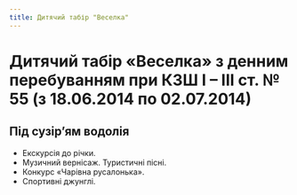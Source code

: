 ```yaml
---
title: Дитячий табір "Веселка"
---
```


# Дитячий табір «Веселка» з денним перебуванням при КЗШ І – ІІІ ст. № 55 (з 18.06.2014 по 02.07.2014)

## Під сузір’ям водолія

- Екскурсія до річки.
- Музичний вернісаж. Туристичні пісні.
- Конкурс «Чарівна русалонька».
- Спортивні джунглі.

<slideshow id="_/72157646830434223" />
